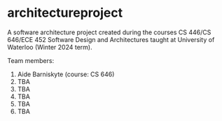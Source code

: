 # architectureproject
A software architecture project created during the courses CS 446/CS 646/ECE 452 	Software Design and Architectures taught at University of Waterloo (Winter 2024 term).

Team members: 
1. Aide Barniskyte (course: CS 646)
2. TBA
3. TBA
4. TBA
5. TBA
6. TBA
